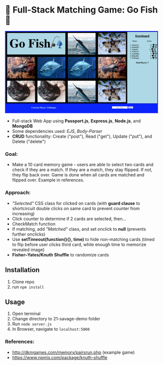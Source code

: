 # 🎣 Full-Stack Matching Game: Go Fish 🎣

![Preview](/public/images/preview.png)

- Full-stack Web App using **Passport.js**, **Express.js**, **Node.js**, and **MongoDB**
- Some dependencies used: *EJS*, *Body-Parser*  
- **CRUD** functionality: Create ("post"), Read ("get"), Update ("put"), and Delete ("delete")

### Goal:

- Make a 10 card memory game - users are able to select two cards and check if they are a match. If they are a match, they stay flipped. If not, they flip back over. Game is done when all cards are matched and flipped over. Example in references.

### Approach:

- *"Selected"* CSS class for clicked on cards (with **guard clause** to shortcircuit double clicks on same card to prevent counter from increasing)
- Click counter to determine if 2 cards are selected, then...
- CheckMatch function
- If matching, add *"Matched"* class, and set onclick to **null** (prevents further onclicks)
- Use **setTimeout(function(){}, time)** to hide non-matching cards (timed to flip before user clicks third card, while enough time to memorize revealed image)
- **Fisher–Yates/Knuth Shuffle** to randomize cards

## Installation

1. Clone repo
2. run `npm install`

## Usage

1. Open terminal
2. Change directory to 21-savage-demo folder
2. Run `node server.js`
3. In Browser, navigate to `localhost:5000`


### References:

- http://dkmgames.com/memory/pairsrun.php (example game)
- https://www.npmjs.com/package/knuth-shuffle
